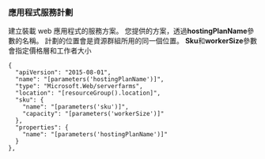 ### <a name="app-service-plan"></a>應用程式服務計劃

建立裝載 web 應用程式的服務方案。 您提供的方案，透過**hostingPlanName**參數的名稱。 計劃的位置會是資源群組所用的同一個位置。 **Sku**和**workerSize**參數會指定價格層和工作者大小

    {
      "apiVersion": "2015-08-01",
      "name": "[parameters('hostingPlanName')]",
      "type": "Microsoft.Web/serverfarms",
      "location": "[resourceGroup().location]",
      "sku": {
        "name": "[parameters('sku')]",
        "capacity": "[parameters('workerSize')]"
      },
      "properties": {
        "name": "[parameters('hostingPlanName')]"
      }
    },

